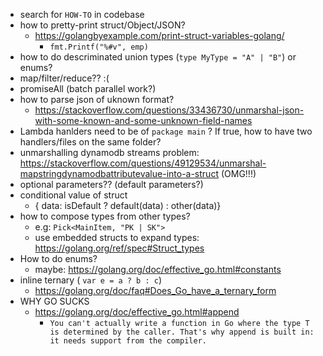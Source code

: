 - search for `HOW-TO` in codebase
- how to pretty-print struct/Object/JSON?
  - https://golangbyexample.com/print-struct-variables-golang/
    - `fmt.Printf("%#v", emp)`
- how to do descriminated union types (`type MyType = "A" | "B"`) or enums?
- map/filter/reduce?? :(
- promiseAll (batch parallel work?)
- how to parse json of uknown format?
  - https://stackoverflow.com/questions/33436730/unmarshal-json-with-some-known-and-some-unknown-field-names
- Lambda hanlders need to be of `package main` ? If true, how to have two handlers/files on the same folder?
- unmarshalling dynamodb streams problem: https://stackoverflow.com/questions/49129534/unmarshal-mapstringdynamodbattributevalue-into-a-struct (OMG!!!)
- optional parameters?? (default parameters?)
- conditional value of struct
  - { data: isDefault ? default(data) : other(data)}
- how to compose types from other types?
  - e.g: `Pick<MainItem, "PK | SK">`
  - use embedded structs to expand types: https://golang.org/ref/spec#Struct_types
- How to do enums?
  - maybe: https://golang.org/doc/effective_go.html#constants
- inline ternary ( `var e = a ? b : c`)
  - https://golang.org/doc/faq#Does_Go_have_a_ternary_form
- WHY GO SUCKS
  - https://golang.org/doc/effective_go.html#append
    - `You can't actually write a function in Go where the type T is determined by the caller. That's why append is built in: it needs support from the compiler.`
